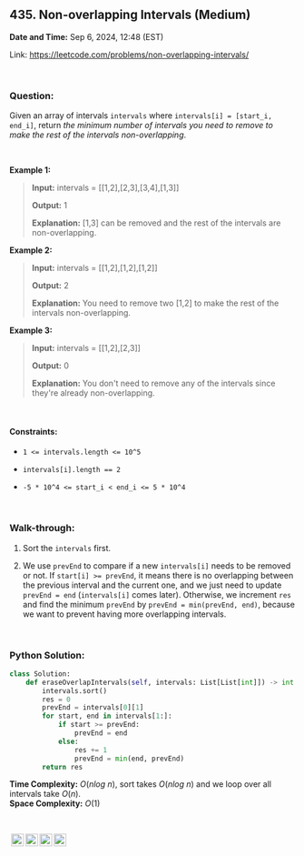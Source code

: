 ## 435. Non-overlapping Intervals (Medium)
**Date and Time:** Sep 6, 2024, 12:48 (EST)

Link: https://leetcode.com/problems/non-overlapping-intervals/

<br>

### Question:
Given an array of intervals `intervals` where `intervals[i] = [start_i, end_i]`, return _the minimum number of intervals you need to remove to make the rest of the intervals non-overlapping_.

<br>

**Example 1:**
> **Input:** intervals = [[1,2],[2,3],[3,4],[1,3]]
> 
> **Output:** 1
>
> **Explanation:** [1,3] can be removed and the rest of the intervals are non-overlapping.

**Example 2:**
> **Input:** intervals = [[1,2],[1,2],[1,2]]
> 
> **Output:** 2
>
> **Explanation:** You need to remove two [1,2] to make the rest of the intervals non-overlapping.

**Example 3:**
> **Input:** intervals = [[1,2],[2,3]]
> 
> **Output:** 0
>
> **Explanation:** You don't need to remove any of the intervals since they're already non-overlapping.

<br>

#### Constraints:
* `1 <= intervals.length <= 10^5`

* `intervals[i].length == 2`

* `-5 * 10^4 <= start_i < end_i <= 5 * 10^4`

<br>

### Walk-through: 
1. Sort the `intervals` first.

2. We use `prevEnd` to compare if a new `intervals[i]` needs to be removed or not. If `start[i] >= prevEnd`, it means there is no overlapping between the previous interval and the current one, and we just need to update `prevEnd = end` (`intervals[i]` comes later). Otherwise, we increment `res` and find the minimum `prevEnd` by `prevEnd = min(prevEnd, end)`, because we want to prevent having more overlapping intervals.

<br>

### Python Solution:
```python
class Solution:
    def eraseOverlapIntervals(self, intervals: List[List[int]]) -> int:
        intervals.sort()
        res = 0
        prevEnd = intervals[0][1]
        for start, end in intervals[1:]:
            if start >= prevEnd:
                prevEnd = end
            else:
                res += 1
                prevEnd = min(end, prevEnd)
        return res
```
**Time Complexity:** $O(nlog\ n)$, sort takes $O(nlog\ n)$ and we loop over all intervals take $O(n)$. <br>
**Space Complexity:** $O(1)$

<br>

<img style="height:22px!important;margin-left:3px;vertical-align:text-bottom;" src="https://mirrors.creativecommons.org/presskit/icons/cc.svg?ref=chooser-v1" alt="CC BY-NC-SA" title="CC BY-NC-SA"><img style="height:22px!important;margin-left:3px;vertical-align:text-bottom;" src="https://mirrors.creativecommons.org/presskit/icons/by.svg?ref=chooser-v1" alt="BY: credit must be given to the creator" title="BY: credit must be given to the creator"><img style="height:22px!important;margin-left:3px;vertical-align:text-bottom;" src="https://mirrors.creativecommons.org/presskit/icons/nc.svg?ref=chooser-v1" alt="NC: Only noncommercial uses of the work are permitted" title="NC: Only noncommercial uses of the work are permitted"><img style="height:22px!important;margin-left:3px;vertical-align:text-bottom;" src="https://mirrors.creativecommons.org/presskit/icons/sa.svg?ref=chooser-v1" alt="SA: Adaptations must be shared under the same terms" title="SA: Adaptations must be shared under the same terms">